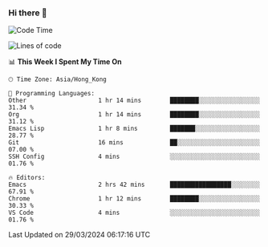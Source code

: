 ### Hi there 👋

<!--
**nicehiro/nicehiro** is a ✨ _special_ ✨ repository because its `README.md` (this file) appears on your GitHub profile.

Here are some ideas to get you started:

- 🔭 I’m currently working on ...
- 🌱 I’m currently learning ...
- 👯 I’m looking to collaborate on ...
- 🤔 I’m looking for help with ...
- 💬 Ask me about ...
- 📫 How to reach me: ...
- 😄 Pronouns: ...
- ⚡ Fun fact: ...
-->

<!--START_SECTION:waka-->
![Code Time](http://img.shields.io/badge/Code%20Time-294%20hrs%2029%20mins-blue)

![Lines of code](https://img.shields.io/badge/From%20Hello%20World%20I%27ve%20Written-2.6%20million%20lines%20of%20code-blue)

📊 **This Week I Spent My Time On** 

```text
🕑︎ Time Zone: Asia/Hong_Kong

💬 Programming Languages: 
Other                    1 hr 14 mins        ████████░░░░░░░░░░░░░░░░░   31.34 % 
Org                      1 hr 14 mins        ████████░░░░░░░░░░░░░░░░░   31.12 % 
Emacs Lisp               1 hr 8 mins         ███████░░░░░░░░░░░░░░░░░░   28.77 % 
Git                      16 mins             ██░░░░░░░░░░░░░░░░░░░░░░░   07.00 % 
SSH Config               4 mins              ░░░░░░░░░░░░░░░░░░░░░░░░░   01.76 % 

🔥 Editors: 
Emacs                    2 hrs 42 mins       █████████████████░░░░░░░░   67.91 % 
Chrome                   1 hr 12 mins        ████████░░░░░░░░░░░░░░░░░   30.33 % 
VS Code                  4 mins              ░░░░░░░░░░░░░░░░░░░░░░░░░   01.76 % 
```


 Last Updated on 29/03/2024 06:17:16 UTC
<!--END_SECTION:waka-->
